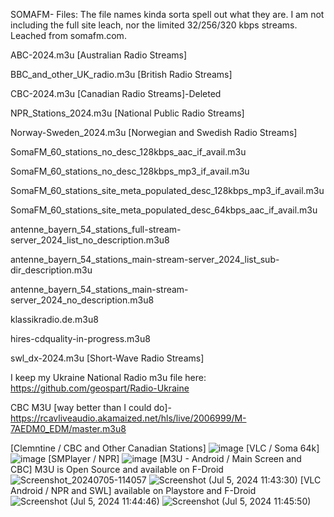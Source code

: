 SOMAFM- Files:
The file names kinda sorta spell out what they are.
I am not including the full site leach, nor the limited 32/256/320 kbps streams.
Leached from somafm.com.

ABC-2024.m3u [Australian Radio Streams]

BBC_and_other_UK_radio.m3u [British Radio Streams]

CBC-2024.m3u [Canadian Radio Streams]-Deleted

NPR_Stations_2024.m3u [National Public Radio Streams]

Norway-Sweden_2024.m3u [Norwegian and Swedish Radio Streams]

SomaFM_60_stations_no_desc_128kbps_aac_if_avail.m3u

SomaFM_60_stations_no_desc_128kbps_mp3_if_avail.m3u

SomaFM_60_stations_site_meta_populated_desc_128kbps_mp3_if_avail.m3u

SomaFM_60_stations_site_meta_populated_desc_64kbps_aac_if_avail.m3u

antenne_bayern_54_stations_full-stream-server_2024_list_no_description.m3u8

antenne_bayern_54_stations_main-stream-server_2024_list_sub-dir_description.m3u

antenne_bayern_54_stations_main-stream-server_2024_no_description.m3u8

klassikradio.de.m3u8

hires-cdquality-in-progress.m3u8

swl_dx-2024.m3u [Short-Wave Radio Streams]

I keep my Ukraine National Radio m3u file here: https://github.com/geospart/Radio-Ukraine

CBC M3U [way better than I could do]- https://rcavliveaudio.akamaized.net/hls/live/2006999/M-7AEDM0_EDM/master.m3u8

[Clemntine / CBC and Other Canadian Stations]
![image](https://github.com/geospart/m3u_projects/assets/105660995/36a21f2c-fe9d-492b-807e-8b0598451658)
[VLC / Soma 64k]
![image](https://github.com/geospart/m3u_projects/assets/105660995/a94a5395-c78b-452c-af2b-95cd3bfabec8)
[SMPlayer / NPR]
![image](https://github.com/geospart/m3u_projects/assets/105660995/06b375df-b5cc-49b0-bb3b-098af18d65eb)
[M3U - Android / Main Screen and CBC] M3U is Open Source and available on F-Droid 
![Screenshot_20240705-114057](https://github.com/geospart/m3u_projects/assets/105660995/027d0d27-2507-45b4-bed8-a42f42be0651)
![Screenshot (Jul 5, 2024 11:43:30)](https://github.com/geospart/m3u_projects/assets/105660995/7a0378b3-7dc5-4c6c-81fc-945d42ebfe60)
[VLC Android / NPR and SWL] available on Playstore and F-Droid
![Screenshot (Jul 5, 2024 11:44:46)](https://github.com/geospart/m3u_projects/assets/105660995/1e47003e-ce18-4601-8b7a-7dfc01d24cbc)
![Screenshot (Jul 5, 2024 11:45:50)](https://github.com/geospart/m3u_projects/assets/105660995/6e5d2159-dc33-41aa-9932-c951dd11e63b)

